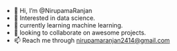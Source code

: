 - 👋 Hi, I’m @NirupamaRanjan
- 👀 Interested in data science.
- 🌱 currently learning machine learning.
- 💞️ looking to collaborate on awesome projects.
- 📫 Reach me through nirupamaranjan2414@gmail.com

<!---
NirupamaRanjan/NirupamaRanjan is a ✨ special ✨ repository because its `README.md` (this file) appears on your GitHub profile.
You can click the Preview link to take a look at your changes.
--->
